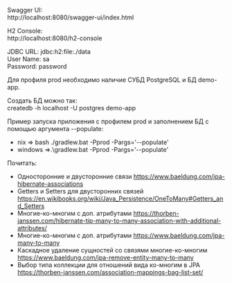 Swagger UI: \
http://localhost:8080/swagger-ui/index.html

H2 Console: \
http://localhost:8080/h2-console

JDBC URL: jdbc:h2:file:./data \
User Name: sa \
Password: password

Для профиля prod необходимо наличие СУБД PostgreSQL и БД demo-app.

Создать БД можно так: \
createdb -h localhost -U postgres demo-app

Пример запуска приложения с профилем prod и заполнением БД с помощью аргумента --populate:

- nix => bash ./gradlew.bat -Pprod -Pargs='--populate'
- windows =>.\gradlew.bat -Pprod -Pargs='--populate'

Почитать:

- Односторонние и двусторонние связи https://www.baeldung.com/jpa-hibernate-associations
- Getters и Setters для двусторонних связей https://en.wikibooks.org/wiki/Java_Persistence/OneToMany#Getters_and_Setters
- Многие-ко-многим с доп. атрибутами https://thorben-janssen.com/hibernate-tip-many-to-many-association-with-additional-attributes/
- Многие-ко-многим с доп. атрибутами https://www.baeldung.com/jpa-many-to-many
- Каскадное удаление сущностей со связями многие-ко-многим https://www.baeldung.com/jpa-remove-entity-many-to-many
- Выбор типа коллекции для отношений вида ко-многим в JPA https://thorben-janssen.com/association-mappings-bag-list-set/
